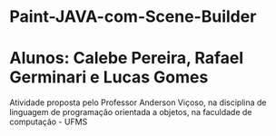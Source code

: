 # Paint-JAVA-com-Scene-Builder
# Alunos: Calebe Pereira, Rafael Germinari e Lucas Gomes
Atividade proposta pelo Professor Anderson Viçoso, na disciplina de linguagem de programação orientada a objetos, na faculdade de computação - UFMS 
